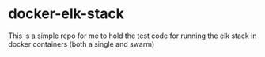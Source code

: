 # docker-elk-stack
This is a simple repo for me to hold the test code for running the elk stack in docker containers (both a single and swarm)
